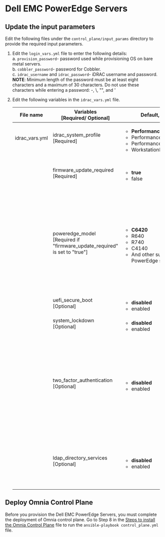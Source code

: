 # Dell EMC PowerEdge Servers

## Update the input parameters

Edit the following files under the `control_plane/input_params` directory to provide the required input parameters.
1. Edit the `login_vars.yml` file to enter the following details:  
	a. `provision_password`- password used while provisioning OS on bare metal servers.  
	b. `cobbler_password`- password for Cobbler.    
	c. `idrac_username` and `idrac_password`- iDRAC username and password.   
	**NOTE**: Minimum length of the password must be at least eight characters and a maximum of 30 characters. Do not use these characters while entering a password: -, \\, "", and \'
2. Edit the following variables in the `idrac_vars.yml` file.  

	File name	|	Variables</br> [Required/ Optional]	|	Default, choices	|	Description
	-------	|	----------------	|	-----------------	|	-----------------
	idrac_vars.yml	|	idrac_system_profile</br> [Required]	|	<ul><li>**Performance**</li> <li>PerformancePerWatt(DAPC)</li> <li>PerformancePerWatt(OS)</li> <li>WorkstationPerformance</li></ul>	|	The system profile used for BIOS configuration. 
	<br>	|	firmware_update_required</br> [Required]	|	<ul><li>**true**</li> <li>false</li></ul>	|	By default, Omnia updates the firmware on the servers. To disable the firmware update, set the variable to "false".
	<br>	|	poweredge_model</br> [Required if "firmware_update_required" is set to "true"]	|	<ul><li>**C6420**</li> <li>R640</li><li>R740</li><li>C4140</li> <li>And other supported PowerEdge servers</li></ul>	|	Enter the required PowerEdge server models to update the firmware. For example, enter `R640,R740,C4140` to update firmware on these models of PowerEdge servers. For a complete list of supported PowerEdge servers, see the *Hardware managed by Omnia* section in the Readme file.
	<br>	|	uefi_secure_boot</br> [Optional]	|	<ul><li>**disabled**</li> <li>enabled</li></ul>	|	Option to enable or disable the secure boot mode.
	<br>	|	system_lockdown</br> [Optional]	|	<ul><li>**disabled**</li> <li>enabled</li></ul>	|	Option to enable or disable system lockdown.
	<br>	|	two_factor_authentication</br> [Optional]	|	<ul><li>**disabled**</li> <li>enabled</li></ul>	|	Option to enable or disable the 2FA on iDRAC.</br> If enabled, update the required variables in the `idrac_tools_vars.yml` file.</br> **[WARNING]**: For the other iDRAC playbooks to run, you must manually disable 2FA by setting the *Easy 2FA State* to "Disabled" in the iDRAC settings.
	<br>	|	ldap_directory_services</br> [Optional]	|	<ul><li>**disabled**</li> <li>enabled</li></ul>	|	Option to enable or disable the LDAP directory services on iDRAC.</br> If enabled, update the required variables in the `idrac_tools_vars.yml` file.

## Deploy Omnia Control Plane
Before you provision the Dell EMC PowerEdge Servers, you must complete the deployment of Omnia control plane. Go to Step 8 in the [Steps to install the Omnia Control Plane](../../INSTALL_OMNIA_CONTROL_PLANE.md#steps-to-deploy-the-omnia-control-plane) file to run the `ansible-playbook control_plane.yml` file.

